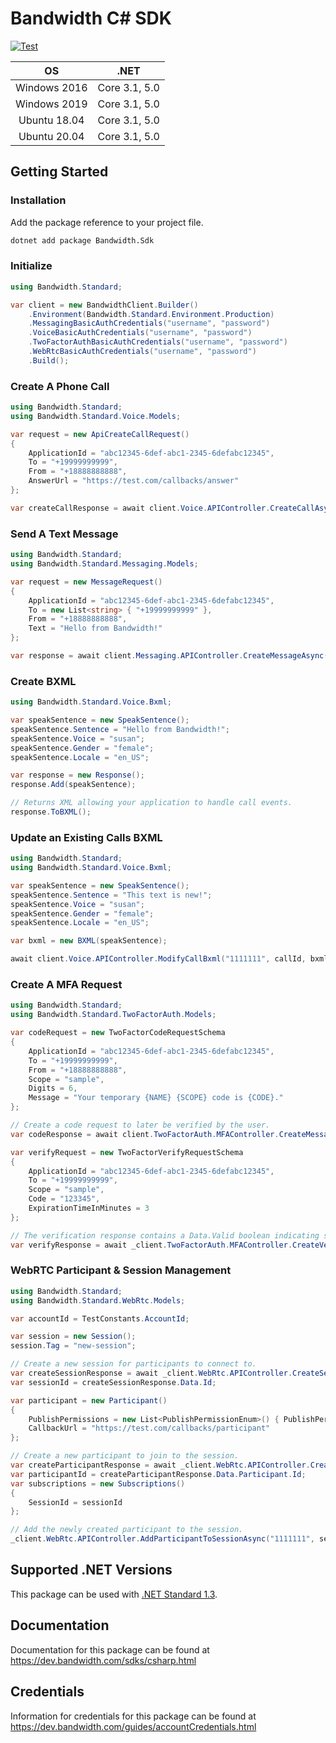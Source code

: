 # Bandwidth C# SDK

[![Test](https://github.com/Bandwidth/csharp-sdk/actions/workflows/test.yml/badge.svg)](https://github.com/Bandwidth/csharp-sdk/actions/workflows/test.yml)

| **OS** | **.NET** |
|:---:|:---:|
| Windows 2016 | Core 3.1, 5.0 |
| Windows 2019 | Core 3.1, 5.0 |
| Ubuntu 18.04 | Core 3.1, 5.0 |
| Ubuntu 20.04 | Core 3.1, 5.0 |

## Getting Started

### Installation

Add the package reference to your project file.

```sh
dotnet add package Bandwidth.Sdk
```

### Initialize

```csharp
using Bandwidth.Standard;

var client = new BandwidthClient.Builder()
    .Environment(Bandwidth.Standard.Environment.Production)
    .MessagingBasicAuthCredentials("username", "password")
    .VoiceBasicAuthCredentials("username", "password")
    .TwoFactorAuthBasicAuthCredentials("username", "password")
    .WebRtcBasicAuthCredentials("username", "password")
    .Build();
```

### Create A Phone Call

```csharp
using Bandwidth.Standard;
using Bandwidth.Standard.Voice.Models;

var request = new ApiCreateCallRequest()
{
    ApplicationId = "abc12345-6def-abc1-2345-6defabc12345",
    To = "+19999999999",
    From = "+18888888888",
    AnswerUrl = "https://test.com/callbacks/answer"
};

var createCallResponse = await client.Voice.APIController.CreateCallAsync("1111111", request);
```

### Send A Text Message

```csharp
using Bandwidth.Standard;
using Bandwidth.Standard.Messaging.Models;

var request = new MessageRequest()
{
    ApplicationId = "abc12345-6def-abc1-2345-6defabc12345",
    To = new List<string> { "+19999999999" },
    From = "+18888888888",
    Text = "Hello from Bandwidth!"
};

var response = await client.Messaging.APIController.CreateMessageAsync("1111111", request);
```

### Create BXML

```csharp
using Bandwidth.Standard.Voice.Bxml;

var speakSentence = new SpeakSentence();
speakSentence.Sentence = "Hello from Bandwidth!";
speakSentence.Voice = "susan";
speakSentence.Gender = "female";
speakSentence.Locale = "en_US";

var response = new Response();
response.Add(speakSentence);

// Returns XML allowing your application to handle call events.
response.ToBXML();

```

### Update an Existing Calls BXML

```csharp 
using Bandwidth.Standard;
using Bandwidth.Standard.Voice.Bxml;

var speakSentence = new SpeakSentence();
speakSentence.Sentence = "This text is new!";
speakSentence.Voice = "susan";
speakSentence.Gender = "female";
speakSentence.Locale = "en_US";

var bxml = new BXML(speakSentence);

await client.Voice.APIController.ModifyCallBxml("1111111", callId, bxml.ToBXML());
```


### Create A MFA Request

```csharp
using Bandwidth.Standard;
using Bandwidth.Standard.TwoFactorAuth.Models;

var codeRequest = new TwoFactorCodeRequestSchema
{
    ApplicationId = "abc12345-6def-abc1-2345-6defabc12345",
    To = "+19999999999",
    From = "+18888888888",
    Scope = "sample",
    Digits = 6,
    Message = "Your temporary {NAME} {SCOPE} code is {CODE}."
};

// Create a code request to later be verified by the user.
var codeResponse = await client.TwoFactorAuth.MFAController.CreateMessagingTwoFactorAsync("1111111", codeRequest);

var verifyRequest = new TwoFactorVerifyRequestSchema
{
    ApplicationId = "abc12345-6def-abc1-2345-6defabc12345",
    To = "+19999999999",
    Scope = "sample",
    Code = "123345",
    ExpirationTimeInMinutes = 3
};

// The verification response contains a Data.Valid boolean indicating success or failure.
var verifyResponse = await _client.TwoFactorAuth.MFAController.CreateVerifyTwoFactorAsync("1111111", verifyRequest);
```

### WebRTC Participant & Session Management

```csharp
using Bandwidth.Standard;
using Bandwidth.Standard.WebRtc.Models;

var accountId = TestConstants.AccountId;

var session = new Session();
session.Tag = "new-session";

// Create a new session for participants to connect to.
var createSessionResponse = await _client.WebRtc.APIController.CreateSessionAsync("1111111", session);
var sessionId = createSessionResponse.Data.Id;

var participant = new Participant()
{
    PublishPermissions = new List<PublishPermissionEnum>() { PublishPermissionEnum.AUDIO, PublishPermissionEnum.VIDEO },
    CallbackUrl = "https://test.com/callbacks/participant"
};

// Create a new participant to join to the session.
var createParticipantResponse = await _client.WebRtc.APIController.CreateParticipantAsync("1111111", participant);
var participantId = createParticipantResponse.Data.Participant.Id;
var subscriptions = new Subscriptions()
{
    SessionId = sessionId
};

// Add the newly created participant to the session.
_client.WebRtc.APIController.AddParticipantToSessionAsync("1111111", sessionId, participantId, subscriptions);
```

## Supported .NET Versions

This package can be used with [.NET Standard 1.3](https://docs.microsoft.com/en-us/dotnet/standard/net-standard).

## Documentation

Documentation for this package can be found at https://dev.bandwidth.com/sdks/csharp.html

## Credentials

Information for credentials for this package can be found at https://dev.bandwidth.com/guides/accountCredentials.html
